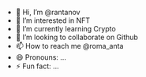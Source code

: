 - 👋 Hi, I’m @rantanov
- 👀 I’m interested in NFT
- 🌱 I’m currently learning Crypto
- 💞️ I’m looking to collaborate on Github
- 📫 How to reach me @roma_anta
- 😄 Pronouns: ...
- ⚡ Fun fact: ...

<!---
rantanov/rantanov is a ✨ special ✨ repository because its `README.md` (this file) appears on your GitHub profile.
You can click the Preview link to take a look at your changes.
--->
